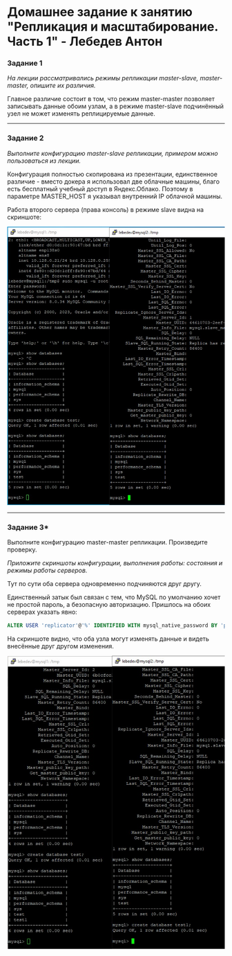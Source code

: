 # Домашнее задание к занятию "Репликация и масштабирование. Часть 1" - Лебедев Антон

### Задание 1

*На лекции рассматривались режимы репликации master-slave, master-master, опишите их различия.*

Главное различие состоит в том, что режим master-master позволяет записывать данные обоим узлам, а в режиме master-slave подчинённый узел не может изменять реплицируемые данные.

---

### Задание 2

*Выполните конфигурацию master-slave репликации, примером можно пользоваться из лекции.*

Конфигурация полностью скопирована из презентации, единственное различие - вместо докера я использовал две облачные машины, благо есть бесплатный учебный доступ в Яндекс.Облако. Поэтому в параметре MASTER_HOST я указывал внутренний IP облачной машины.

Работа второго сервера (права консоль) в режиме slave видна на скриншоте:

![Screenshot_1](https://github.com/Lebedun/HomeWork-Blank/blob/12-06/img/Screenshot_1.jpg)

---

### Задание 3* 

Выполните конфигурацию master-master репликации. Произведите проверку.

*Приложите скриншоты конфигурации, выполнения работы: состояния и режимы работы серверов.*

Тут по сути оба сервера одновременно подчиняются друг другу.

Единственный затык был связан с тем, что MySQL по умолчанию хочет не простой пароль, а безопасную авторизацию. Пришлось на обоих серверах указать явно:

```SQL
ALTER USER 'replicator'@'%' IDENTIFIED WITH mysql_native_password BY 'password';
```
На скриншоте видно, что оба узла могут изменять данные и видеть внесённые друг другом изменения.

![Screenshot_2](https://github.com/Lebedun/HomeWork-Blank/blob/12-06/img/Screenshot_2.jpg)

